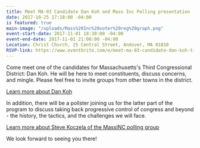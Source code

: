```yaml
---
title: Meet MA-03 Candidate Dan Koh and Mass Inc Polling presentation
date: 2017-10-25 17:18:00 -04:00
is featured: true
main-image: "/uploads/Mass%20Inc%20voter%20reg%20graph.png"
event-start-date: 2017-11-01 18:30:00 -04:00
event-end-date: 2017-11-01 21:00:00 -04:00
Location: Christ Church, 25 Central Street, Andover, MA 01810
RSVP-link: https://www.eventbrite.com/e/meet-ma-03-candidate-dan-koh-tickets-38977929035
---
```


Come meet one of the candidates for Massachusetts's Third Congressional District: Dan Koh. He will be here to meet constituents, discuss concerns, and mingle. Please feel free to invite groups from other towns in the district. 

[Learn more about Dan Koh](http://koh2018.com/)

In addition, there will be a pollster joining us for the latter part of the program to discuss taking back progressive control of congress and beyond - the history, the tactics, and the challenges we will face. 

[Learn more about Steve Koczela of the MassINC polling group](https://massinc.org/author/steve-koczela/)

We look forward to seeing you there!
